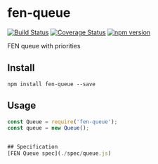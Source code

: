 # fen-queue
[![Build Status](https://travis-ci.org/Scorpibear/fen-queue.svg?branch=master)](https://travis-ci.org/Scorpibear/fen-queue)
[![Coverage Status](https://codecov.io/gh/Scorpibear/fen-queue/branch/master/graph/badge.svg)](https://codecov.io/gh/Scorpibear/fen-queue)
[![npm version](https://badge.fury.io/js/fen-queue.svg)](https://www.npmjs.com/package/fen-queue)

FEN queue with priorities

## Install
```
npm install fen-queue --save
```

## Usage
```javascript
const Queue = require('fen-queue');
const queue = new Queue();


## Specification
[FEN Queue spec](./spec/queue.js)